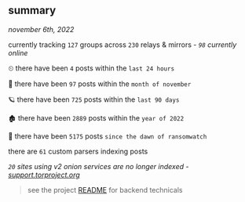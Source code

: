 
## summary
_november 6th, 2022_

currently tracking `127` groups across `230` relays & mirrors - _`98` currently online_

⏲ there have been `4` posts within the `last 24 hours`

🦈 there have been `97` posts within the `month of november`

🪐 there have been `725` posts within the `last 90 days`

🏚 there have been `2889` posts within the `year of 2022`

🦕 there have been `5175` posts `since the dawn of ransomwatch`

there are `61` custom parsers indexing posts

_`20` sites using v2 onion services are no longer indexed - [support.torproject.org](https://support.torproject.org/onionservices/v2-deprecation/)_

> see the project [README](https://github.com/joshhighet/ransomwatch#ransomwatch--) for backend technicals
